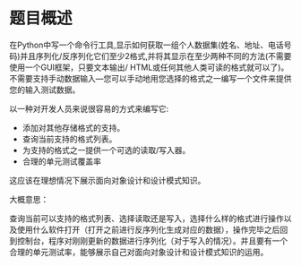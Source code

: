 # 题目概述

在Python中写一个命令行工具,显示如何获取一组个人数据集(姓名、地址、电话号码)并且序列化/反序列化它们至少2格式,并将其显示在至少两种不同的方法(不需要使用一个GUI框架，只要文本输出/ HTML或任何其他人类可读的格式就可以了)。  不需要支持手动数据输入—您可以手动地用您选择的格式之一编写一个文件来提供您的输入测试数据。

以一种对开发人员来说很容易的方式来编写它:

- 添加对其他存储格式的支持。
- 查询当前支持的格式列表。
- 为支持的格式之一提供一个可选的读取/写入器。
- 合理的单元测试覆盖率



这应该在理想情况下展示面向对象设计和设计模式知识。



大概意思：

查询当前可以支持的格式列表、选择读取还是写入，选择什么样的格式进行操作以及使用什么软件打开（打开之前进行反序列化生成对应的数据），操作完毕之后回到控制台，程序对刚刚更新的数据进行序列化（对于写入的情况）。并且要有一个合理的单元测试率，能够展示自己对面向对象设计和设计模式知识的运用。


